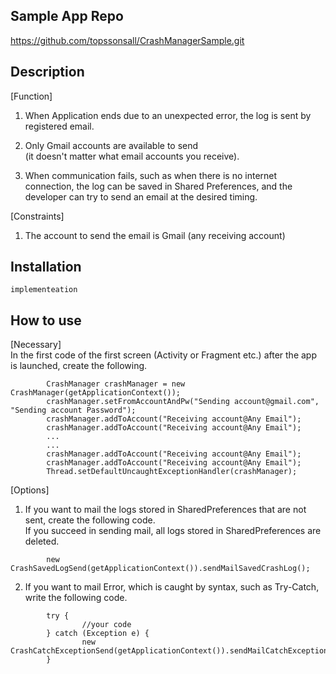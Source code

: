 ## Sample App Repo
https://github.com/topssonsall/CrashManagerSample.git

## Description
[Function]
1. When Application ends due to an unexpected error, the log is sent by registered email.

2. Only Gmail accounts are available to send</br>(it doesn't matter what email accounts you receive).

3. When communication fails, such as when there is no internet connection, the log can be saved in Shared Preferences, and the developer can try to send an email at the desired timing.

[Constraints]
1. The account to send the email is Gmail (any receiving account)

## Installation
```implementeation```

## How to use
[Necessary]<br/>In the first code of the first screen (Activity or Fragment etc.) after the app is launched, create the following.
```
        CrashManager crashManager = new CrashManager(getApplicationContext());
        crashManager.setFromAccountAndPw("Sending account@gmail.com", "Sending account Password");
        crashManager.addToAccount("Receiving account@Any Email");
        crashManager.addToAccount("Receiving account@Any Email");
        ...
        ...
        crashManager.addToAccount("Receiving account@Any Email");
        crashManager.addToAccount("Receiving account@Any Email");
        Thread.setDefaultUncaughtExceptionHandler(crashManager);
```

[Options]
1. If you want to mail the logs stored in SharedPreferences that are not sent, create the following code.<br/>If you succeed in sending mail, all logs stored in SharedPreferences are deleted.
```
        new CrashSavedLogSend(getApplicationContext()).sendMailSavedCrashLog();
```

2. If you want to mail Error, which is caught by syntax, such as Try-Catch, write the following code.
```
        try {
                //your code
        } catch (Exception e) {
                new CrashCatchExceptionSend(getApplicationContext()).sendMailCatchException(e);
        }
```
